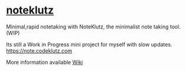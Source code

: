 # [noteklutz](https://note.codeklutz.com)
Minimal,rapid notetaking with NoteKlutz, the minimalist note taking tool.(WIP)

Its still a Work in Progress mini project for myself with slow updates.
https://note.codeklutz.com

More information available [Wiki](https://github.com/shwetarkadam/noteklutz/wiki)

